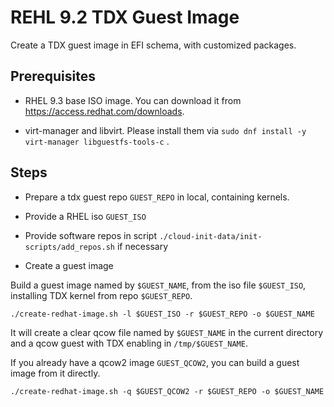 # REHL 9.2 TDX Guest Image

Create a TDX guest image in EFI schema, with customized packages.

## Prerequisites

- RHEL 9.3 base ISO image. You can download it from https://access.redhat.com/downloads. 

- virt-manager and libvirt. Please install them via `sudo dnf install -y virt-manager libguestfs-tools-c` .

## Steps

- Prepare a tdx guest repo `GUEST_REPO` in local, containing kernels.

- Provide a RHEL iso `GUEST_ISO`

- Provide software repos in script `./cloud-init-data/init-scripts/add_repos.sh` if necessary

- Create a guest image

Build a guest image named by `$GUEST_NAME`, from the iso file `$GUEST_ISO`, installing TDX kernel from repo `$GUEST_REPO`. 

`./create-redhat-image.sh -l $GUEST_ISO -r $GUEST_REPO -o $GUEST_NAME`

It will create a clear qcow file named by `$GUEST_NAME` in the current directory and a qcow guest with TDX enabling in `/tmp/$GUEST_NAME`.

If you already have a qcow2 image `GUEST_QCOW2`, you can build a guest image from it directly.

`./create-redhat-image.sh -q $GUEST_QCOW2 -r $GUEST_REPO -o $GUEST_NAME`

